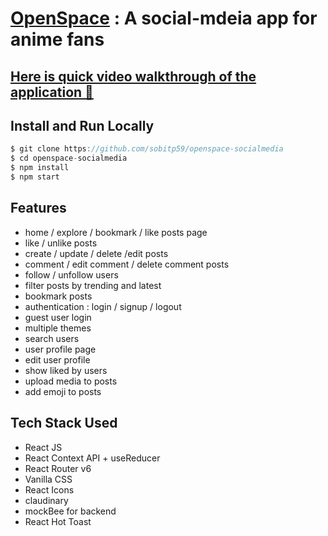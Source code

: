 # [OpenSpace](https://openspace-socialmedia.vercel.app/) : A social-mdeia app for anime fans

## [Here is quick video walkthrough of the application 🎥](https://www.loom.com/share/66fefc4a82864c1cb23c8afe1f0f70a1?sid=9303b7e2-b49a-4d93-8915-42cc0996c8ce)


## Install and Run Locally
```js
$ git clone https://github.com/sobitp59/openspace-socialmedia
$ cd openspace-socialmedia
$ npm install
$ npm start
```

## Features
- home / explore / bookmark / like posts page
- like / unlike posts
- create / update / delete /edit posts
- comment / edit comment / delete comment posts
- follow / unfollow users
- filter posts by trending and latest
- bookmark  posts
- authentication : login / signup / logout
- guest user login
- multiple themes
- search users
- user profile page
- edit user profile
- show liked by users
- upload media to posts
- add emoji to posts 

## Tech Stack Used
- React JS
- React Context API + useReducer
- React Router v6
- Vanilla CSS
- React Icons
- claudinary
- mockBee for backend
- React Hot Toast
